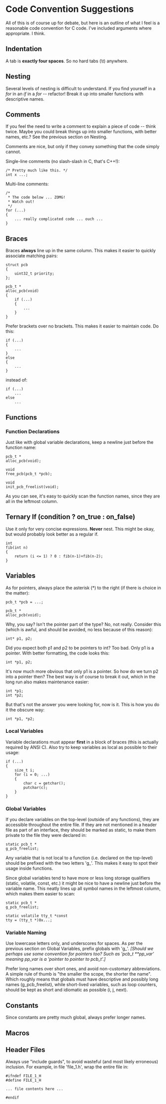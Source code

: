 # Code Convention Suggestions

All of this is of course up for debate, but here is an outline of what I feel
is a reasonable code convention for C code. I've included arguments where
appropriate. I think.

## Indentation

A tab is __exactly four spaces__. So no hard tabs (\t) anywhere.

## Nesting

Several levels of nesting is difficult to understand. If you find yourself
in a _for_ in an _if_ in a _for_ -- refactor! Break it up into smaller
functions with descriptive names.

## Comments

If you feel the need to write a comment to explain a piece of code -- think
twice. Maybe you could break things up into smaller functions, with better
names, etc.? See the previous section on Nesting.

Comments are nice, but only if they convey something that the code simply
cannot.

Single-line comments (no slash-slash in C, that's C++!):

    /* Pretty much like this. */
    int x ...;

Multi-line comments:

    /*
     * The code below ... ZOMG!
     * Watch out!
     */
    for (...)
    {
        ... really complicated code ... ouch ...
    }

## Braces

Braces __always__ line up in the same column. This makes it easier to quickly
associate matching pairs:

    struct pcb
    {
        uint32_t priority;
    };

    pcb_t *
    alloc_pcb(void)
    {
        if (...)
        {
            ...
        }
    }

Prefer brackets over no brackets. This makes it easier to maintain code. Do
this:

    if (...)
    {
        ...
    }
    else
    {
        ...
    }

instead of:

    if (...)
        ...
    else
        ...

## Functions

### Function Declarations

Just like with global variable declarations, keep a newline just before the
function name:

    pcb_t *
    alloc_pcb(void);

    void
    free_pcb(pcb_t *pcb);

    void
    init_pcb_freelist(void);

As you can see, it's easy to quickly scan the function names, since they are
all in the leftmost column.

## Ternary If (condition ? on_true : on_false)

Use it only for very concise expressions. __Never__ nest. This might be okay,
but would probably look better as a regular if.

    int
    fib(int n)
    {
        return (i <= 1) ? 0 : fib(n-1)+fib(n-2);
    }

## Variables


As for pointers, always place the asterisk (*) to the right (if there is
choice in the matter):

    pcb_t *pcb = ...;

    pcb_t *
    alloc_pcb(void);

Why, you say? Isn't the pointer part of the type? No, not really. Consider
this (which is awful, and should be avoided, no less because of this reason):

    int* p1, p2;

Did you expect both p1 and p2 to be pointers to int? Too bad. Only p1 is a
pointer. With better formatting, the code looks this:

    int *p1, p2;

It's now much more obvious that only p1 is a pointer. So how do we turn p2
into a pointer then? The best way is of course to break it out, which in the
long run also makes maintenance easier:

    int *p1;
    int *p2;

But that's not the answer you were looking for, now is it. This is how you do
it the obscure way:

    int *p1, *p2;

### Local Variables

Variable declarations must appear __first__ in a block of braces (this is
actually required by ANSI C). Also try to keep variables as local as possible
to their usage:

    if (...)
    {
        size_t i;
        for (i = 0; ...)
        {
            char c = getchar();
            putchar(c);
        }
    }

### Global Variables

If you declare variables on the top-level (outside of any functions), they are
accessible throughout the entire file. If they are not mentioned in a header
file as part of an interface, they should be marked as static, to make them
private to the file they were declared in:

    static pcb_t *
    g_pcb_freelist;

Any variable that is not local to a function (i.e. declared on the top-level)
should be prefixed with the two letters 'g_'. This makes it easy to spot their
usage inside functions.

Since global variables tend to have more or less long storage qualifiers
(static, volatile, const, etc.) it might be nice to have a newline just before
the variable name. This neatly lines up all symbol names in the leftmost
column, which makes them easier to scan:

    static pcb_t *
    g_pcb_freelist;

    static volatile tty_t *const
    tty = (tty_t *)0x...;

### Variable Naming

Use lowercase letters only, and underscores for spaces. As per the previous
section on Global Variables, prefix globals with 'g_'. _[Should we perhaps
use some convention for pointers too? Such as 'pcb_t **pp_var' meaning pp_var
is a 'pointer to pointer to pcb_t'.]_

Prefer long names over short ones, and avoid non-customary abbreviations. A
simple rule of thumb is "the smaller the scope, the shorter the name". Which
roughly means that globals must have descriptive and possibly long names
(g_pcb_freelist), while short-lived variables, such as loop counters,
should be kept as short and idiomatic as possible (i, j, next).

## Constants

Since constants are pretty much global, always prefer longer names.

## Macros

## Header Files

Always use "include guards", to avoid wasteful (and most likely erroneous)
inclusion. For example, in file 'file_1.h', wrap the entire file in:

    #ifndef FILE_1_H
    #define FILE_1_H

    ... file contents here ...

    #endif
